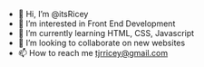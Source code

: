 - 👋 Hi, I’m @itsRicey
- 👀 I’m interested in Front End Development
- 🌱 I’m currently learning HTML, CSS, Javascript
- 💞️ I’m looking to collaborate on new websites
- 📫 How to reach me tjrricey@gmail.com

<!---
itsRicey/itsRicey is a ✨ special ✨ repository because its `README.md` (this file) appears on your GitHub profile.
You can click the Preview link to take a look at your changes.
--->
